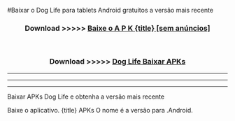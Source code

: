 #Baixar o Dog Life   para tablets Android gratuitos a versão mais recente


<div align="center">
<h3>Download >>>>> <a href="https://pt-web.web.app/?pt= {title}">Baixe o A P K {title} [sem anúncios]</a></h3><br>

<h3>Download >>>>> <a href="https://pt-web.web.app/?pt= {title}">Dog Life  Baixar APKs</a></h3>
</div>

----------------------------------------------------------

----------------------------------------------------------

----------------------------------------------------------

Baixar APKs Dog Life  e obtenha a versão mais recente

Baixe o aplicativo. {title} APKs O nome é a versão para .Android.


